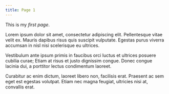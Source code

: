 ```yaml
---
title: Page 1
---
```

This is my *first page*.

Lorem ipsum dolor sit amet, consectetur adipiscing elit. Pellentesque vitae velit ex. Mauris dapibus risus quis suscipit vulputate. Egestas purus viverra accumsan in nisl nisi scelerisque eu ultrices.

Vestibulum ante ipsum primis in faucibus orci luctus et ultrices posuere cubilia curae; Etiam at risus et justo dignissim congue. Donec congue lacinia dui, a porttitor lectus condimentum laoreet.

Curabitur ac enim dictum, laoreet libero non, facilisis erat. Praesent ac sem eget est egestas volutpat. Etiam nec magna feugiat, ultricies nisi at, convallis erat.